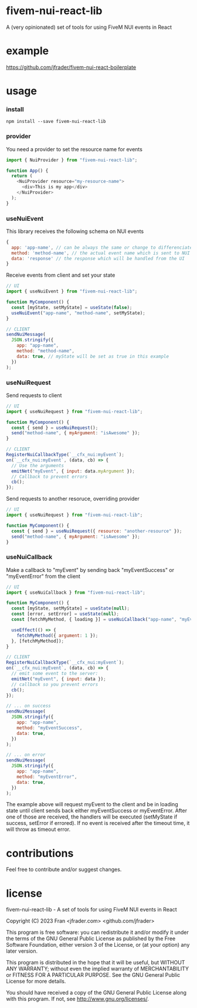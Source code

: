 # fivem-nui-react-lib

A (very opinionated) set of tools for using FiveM NUI events in React

# example

https://github.com/jfrader/fivem-nui-react-boilerplate

# usage

### install

`npm install --save fivem-nui-react-lib`

### provider

You need a provider to set the resource name for events

```js
import { NuiProvider } from "fivem-nui-react-lib";

function App() {
  return (
    <NuiProvider resource="my-resource-name">
      <div>This is my app</div>
    </NuiProvider>
  );
}
```

### useNuiEvent

This library receives the following schema on NUI events

```js
{
  app: 'app-name', // can be always the same or change to differenciate events better on the UI
  method: 'method-name', // the actual event name which is sent to NUI
  data: 'response' // the response which will be handled from the UI
}
```

Receive events from client and set your state

```js
// UI
import { useNuiEvent } from "fivem-nui-react-lib";

function MyComponent() {
  const [myState, setMyState] = useState(false);
  useNuiEvent("app-name", "method-name", setMyState);
}
```

```js
// CLIENT
sendNuiMessage(
  JSON.stringify({
    app: "app-name",
    method: "method-name",
    data: true, // myState will be set as true in this example
  })
);
```

### useNuiRequest

Send requests to client

```js
// UI
import { useNuiRequest } from "fivem-nui-react-lib";

function MyComponent() {
  const { send } = useNuiRequest();
  send("method-name", { myArgument: "isAwesome" });
}
```

```js
// CLIENT
RegisterNuiCallbackType(`__cfx_nui:myEvent`);
on(`__cfx_nui:myEvent`, (data, cb) => {
  // Use the arguments
  emitNet("myEvent", { input: data.myArgument });
  // Callback to prevent errors
  cb();
});
```

Send requests to another resoruce, overriding provider

```js
// UI
import { useNuiRequest } from "fivem-nui-react-lib";

function MyComponent() {
  const { send } = useNuiRequest({ resource: "another-resource" });
  send("method-name", { myArgument: "isAwesome" });
}
```

### useNuiCallback

Make a callback to "myEvent" by sending back "myEventSuccess" or "myEventError" from the client

```js
// UI
import { useNuiCallback } from "fivem-nui-react-lib";

function MyComponent() {
  const [myState, setMyState] = useState(null);
  const [error, setError] = useState(null);
  const [fetchMyMethod, { loading }] = useNuiCallback("app-name", "myEvent", setMyState, setError);

  useEffect(() => {
    fetchMyMethod({ argument: 1 });
  }, [fetchMyMethod]);
}
```

```js
// CLIENT
RegisterNuiCallbackType(`__cfx_nui:myEvent`);
on(`__cfx_nui:myEvent`, (data, cb) => {
  // emit some event to the server:
  emitNet("myEvent", { input: data });
  // callback so you prevent errors
  cb();
});

// ... on success
sendNuiMessage(
  JSON.stringify({
    app: "app-name",
    method: "myEventSuccess",
    data: true,
  })
);

// ... on error
sendNuiMessage(
  JSON.stringify({
    app: "app-name",
    method: "myEventError",
    data: true,
  })
);
```

The example above will request myEvent to the client and be in loading state until client sends back either myEventSuccess or myEventError.
After one of those are received, the handlers will be executed (setMyState if success, setError if errored).
If no event is received after the timeout time, it will throw as timeout error.

# contributions

Feel free to contribute and/or suggest changes.

# license

fivem-nui-react-lib - A set of tools for using FiveM NUI events in React

Copyright (C) 2023 Fran <jfrader.com> <github.com/jfrader>

This program is free software: you can redistribute it and/or modify
it under the terms of the GNU General Public License as published by
the Free Software Foundation, either version 3 of the License, or
(at your option) any later version.

This program is distributed in the hope that it will be useful,
but WITHOUT ANY WARRANTY; without even the implied warranty of
MERCHANTABILITY or FITNESS FOR A PARTICULAR PURPOSE. See the
GNU General Public License for more details.

You should have received a copy of the GNU General Public License
along with this program. If not, see <http://www.gnu.org/licenses/>.
